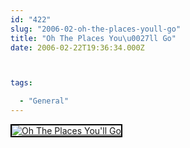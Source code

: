 ```yaml
---
id: "422"
slug: "2006-02-oh-the-places-youll-go"
title: "Oh The Places You\u0027ll Go"
date: 2006-02-22T19:36:34.000Z



tags:

  - "General"
---
```

<div class="sqs-html-content">
  <div style="float: left; margin-right: 10px; margin-bottom: 10px;"> <a href="http://www.flickr.com/photos/mclazarus/103214563/" title="Oh The Places You'll Go"><img src="http://static.flickr.com/27/103214563_4151ee9694_m.jpg" alt="Oh The Places You'll Go" style="border: solid 2px #000000;" /></a>
</div>
<p><br clear="all" /></p>
</div>
